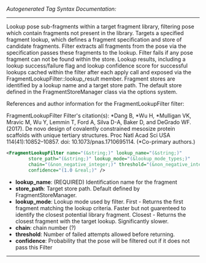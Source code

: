 <!-- THIS IS AN AUTOGENERATED FILE: Don't edit it directly, instead change the schema definition in the code itself. -->

_Autogenerated Tag Syntax Documentation:_

---
Lookup pose sub-fragments within a target fragment library, filtering pose which contain fragments not present in the library. Targets a specified fragment lookup, which defines a fragment specification and store of candidate fragments. Filter extracts all fragments from the pose via the specification passes these fragments to the lookup. Filter fails if any pose fragment can not be found within the store. Lookup results, including a lookup success/failure flag and lookup confidence score for successful lookups cached within the filter after each apply call and exposed via the FragmentLookupFilter::lookup_result member. Fragment stores are identified by a lookup name and a target store path. The default store defined in the FragmentStoreManager class via the options system.

References and author information for the FragmentLookupFilter filter:

FragmentLookupFilter Filter's citation(s):
\*Dang B, \*Wu H, \*Mulligan VK, Mravic M, Wu Y, Lemmin T, Ford A, Silva D-A, Baker D, and DeGrado WF.  (2017).  De novo design of covalently constrained mesosize protein scaffolds with unique tertiary structures.  Proc Natl Acad Sci USA 114(41):10852–10857.  doi: 10.1073/pnas.1710695114.  (\*Co-primary authors.)

```xml
<FragmentLookupFilter name="(&string;)" lookup_name="(&string;)"
        store_path="(&string;)" lookup_mode="(&lookup_mode_types;)"
        chain="(&non_negative_integer;)" threshold="(&non_negative_integer;)"
        confidence="(1.0 &real;)" />
```

-   **lookup_name**: (REQUIRED) Identification name for the fragment
-   **store_path**: Target store path. Default defined by FragmentStoreManager.
-   **lookup_mode**: Lookup mode used by filter. First - Returns the first fragment matching the lookup criteria.  Faster but not guarenteed to identify the closest potential library fragment. Closest - Returns the closest fragment with the target lookup. Significantly slower.
-   **chain**: chain number (?)
-   **threshold**: Number of failed attempts allowed before returning.
-   **confidence**: Probability that the pose will be filtered out if it does not pass this Filter

---
